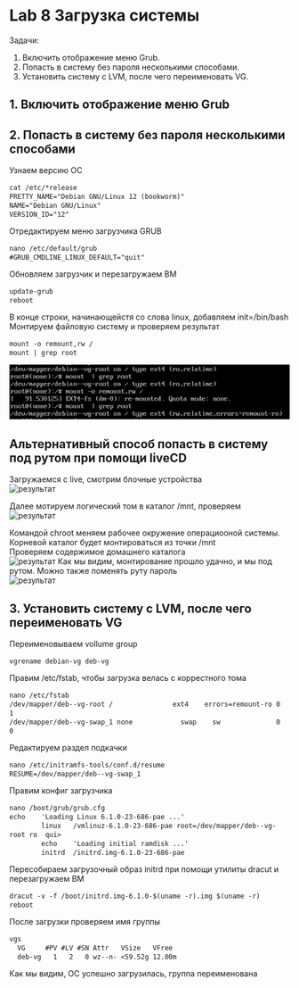 # Lab 8 Загрузка системы

Задачи:
1. Включить отображение меню Grub.
2. Попасть в систему без пароля несколькими способами.
3. Установить систему с LVM, после чего переименовать VG.

## 1. Включить отображение меню Grub 
## 2. Попасть в систему без пароля несколькими способами
Узнаем версию ОС
```
cat /etc/*release
PRETTY_NAME="Debian GNU/Linux 12 (bookworm)"
NAME="Debian GNU/Linux"
VERSION_ID="12"
```
Отредактируем меню загрузчика GRUB
```
nano /etc/default/grub
#GRUB_CMDLINE_LINUX_DEFAULT="quit"
```
Обновляем загрузчик и перезагружаем ВМ
```
update-grub
reboot
```
В конце строки, начинающейстя со слова linux, добавляем init=/bin/bash
Монтируем файловую систему и проверяем результат
```
mount -o remount,rw /
mount | grep root
```
![результат](./1.png)

## Альтернативный способ попасть в систему под рутом при помощи liveCD

Загружаемся с live, смотрим блочные устройства   
![результат](.21.png)

Далее мотируем логический том в каталог /mnt, проверяем   
![результат](.22.png)

Командой chroot меняем рабочее окружение операциооной системы.   
Корневой каталог будет монтироваться из точки /mnt   
Проверяем содержимое домашнего каталога   
![результат](.23.png)
Как мы видим, монтирование прошло удачно, и мы под рутом.
Можно также поменять руту пароль   
![результат](.24.png)

## 3. Установить систему с LVM, после чего переименовать VG

Переименовываем vollume group
```
vgrename debian-vg deb-vg
```
Правим /etc/fstab, чтобы загрузка велась с коррестного тома
```
nano /etc/fstab
/dev/mapper/deb--vg-root /               ext4    errors=remount-ro 0       1
/dev/mapper/deb--vg-swap_1 none            swap    sw              0       0
```
Редактируем раздел подкачки
```
nano /etc/initramfs-tools/conf.d/resume
RESUME=/dev/mapper/deb--vg-swap_1
```
Правим конфиг загрузчика
```
nano /boot/grub/grub.cfg
echo    'Loading Linux 6.1.0-23-686-pae ...'
        linux   /vmlinuz-6.1.0-23-686-pae root=/dev/mapper/deb--vg-root ro  qui>
        echo    'Loading initial ramdisk ...'
        initrd  /initrd.img-6.1.0-23-686-pae
```
Пересобираем загрузочный образ initrd при помощи утилиты dracut и перезагружаем ВМ
```
dracut -v -f /boot/initrd.img-6.1.0-$(uname -r).img $(uname -r)
reboot
```
После загрузки проверяем имя группы
```
vgs
  VG     #PV #LV #SN Attr   VSize   VFree 
  deb-vg   1   2   0 wz--n- <59.52g 12.00m
```
Как мы видим, ОС успешно загрузилась, группа переименована





